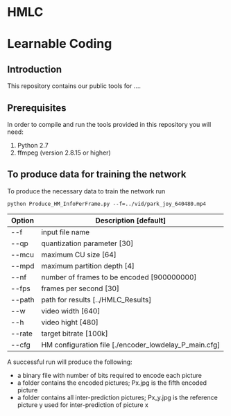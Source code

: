 # HMLC

# Learnable Coding

## Introduction

This repository contains our public tools for .... 

## Prerequisites

In order to compile and run the tools provided in this repository you will need:
1. Python 2.7 
2. ffmpeg (version 2.8.15 or higher)

## To produce data for training the network
To produce the necessary data to train the network run

```
python Produce_HM_InfoPerFrame.py --f=../vid/park_joy_640480.mp4
```

Option | Description [default]
---|---
--f | input file name 
--qp | quantization parameter [30]
--mcu | maximum CU size [64]
--mpd | maximum partition depth [4]
--nf | number of frames to be encoded [900000000]
--fps | frames per second [30]
--path | path for results [../HMLC_Results]
--w | video width [640]
--h | video hight [480]
--rate | target bitrate [100k]
--cfg | HM configuration file [./encoder_lowdelay_P_main.cfg]

A successful run will produce the following:
- a binary file with number of bits required to encode each picture 
- a folder contains the encoded pictures; Px.jpg is the fifth encoded picture
- a folder contains all inter-prediction pictures; Px_y.jpg is the reference picture y used for inter-prediction of picture x

